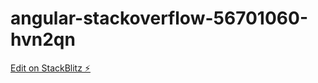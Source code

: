 # angular-stackoverflow-56701060-hvn2qn

[Edit on StackBlitz ⚡️](https://stackblitz.com/edit/angular-stackoverflow-56701060-hvn2qn)